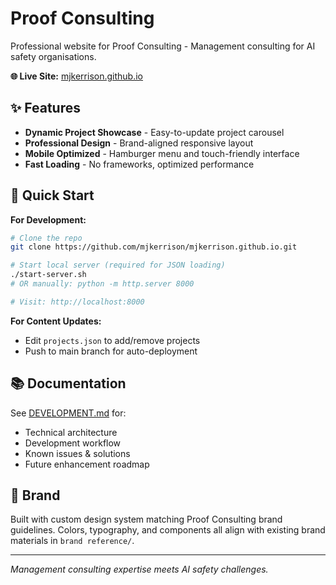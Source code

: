 # Proof Consulting

Professional website for Proof Consulting - Management consulting for AI safety organisations.

**🌐 Live Site:** [mjkerrison.github.io](https://mjkerrison.github.io)

## ✨ Features

- **Dynamic Project Showcase** - Easy-to-update project carousel
- **Professional Design** - Brand-aligned responsive layout  
- **Mobile Optimized** - Hamburger menu and touch-friendly interface
- **Fast Loading** - No frameworks, optimized performance

## 🚀 Quick Start

**For Development:**
```bash
# Clone the repo
git clone https://github.com/mjkerrison/mjkerrison.github.io.git

# Start local server (required for JSON loading)
./start-server.sh
# OR manually: python -m http.server 8000

# Visit: http://localhost:8000
```

**For Content Updates:**
- Edit `projects.json` to add/remove projects
- Push to main branch for auto-deployment

## 📚 Documentation

See [DEVELOPMENT.md](DEVELOPMENT.md) for:
- Technical architecture
- Development workflow  
- Known issues & solutions
- Future enhancement roadmap

## 🎨 Brand

Built with custom design system matching Proof Consulting brand guidelines. Colors, typography, and components all align with existing brand materials in `brand reference/`.

---

*Management consulting expertise meets AI safety challenges.*